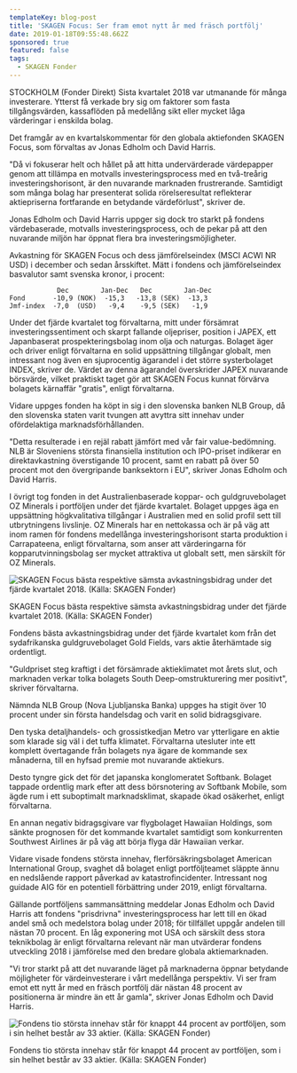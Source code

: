 ```yaml
---
templateKey: blog-post
title: 'SKAGEN Focus: Ser fram emot nytt år med fräsch portfölj'
date: 2019-01-18T09:55:48.662Z
sponsored: true
featured: false
tags:
  - SKAGEN Fonder
---
```

STOCKHOLM (Fonder Direkt) Sista kvartalet 2018 var utmanande för många investerare. Ytterst få verkade bry sig om faktorer som fasta tillgångsvärden, kassaflöden på medellång sikt eller mycket låga värderingar i enskilda bolag.

Det framgår av en kvartalskommentar för den globala aktiefonden SKAGEN Focus, som förvaltas av Jonas Edholm och David Harris.

"Då vi fokuserar helt och hållet på att hitta undervärderade värdepapper genom att tillämpa en motvalls investeringsprocess med en två-treårig investeringshorisont, är den nuvarande marknaden frustrerande. Samtidigt som många bolag har presenterat solida rörelseresultat reflekterar aktiepriserna fortfarande en betydande värdeförlust", skriver de.

Jonas Edholm och David Harris uppger sig dock tro starkt på fondens värdebaserade, motvalls investeringsprocess, och de pekar på att den nuvarande miljön har öppnat flera bra investeringsmöjligheter.

Avkastning för SKAGEN Focus och dess jämförelseindex (MSCI ACWI NR USD) i december och sedan årsskiftet. Mätt i fondens och jämförelseindex basvalutor samt svenska kronor, i procent:

```
            Dec        Jan-Dec   Dec        Jan-Dec             
Fond       -10,9 (NOK)  -15,3   -13,8 (SEK)  -13,3                
Jmf-index  -7,0  (USD)   -9,4    -9,5 (SEK)   -1,9    
```

Under det fjärde kvartalet tog förvaltarna, mitt under försämrat investeringssentiment och skarpt fallande oljepriser, position i JAPEX, ett Japanbaserat prospekteringsbolag inom olja och naturgas. Bolaget äger och driver enligt förvaltarna en solid uppsättning tillgångar globalt, men intressant nog även en sjuprocentig ägarandel i det större systerbolaget INDEX, skriver de. Värdet av denna ägarandel överskrider JAPEX nuvarande börsvärde, vilket praktiskt taget gör att SKAGEN Focus kunnat förvärva bolagets kärnaffär "gratis", enligt förvaltarna.

Vidare uppges fonden ha köpt in sig i den slovenska banken NLB Group, då den slovenska staten varit tvungen att avyttra sitt innehav under ofördelaktiga marknadsförhållanden.

"Detta resulterade i en rejäl rabatt jämfört med vår fair value-bedömning. NLB är Sloveniens största finansiella institution och IPO-priset indikerar en direktavkastning överstigande 10 procent, samt en rabatt på över 50 procent mot den övergripande banksektorn i EU", skriver Jonas Edholm och David Harris.

I övrigt tog fonden in det Australienbaserade koppar- och guldgruvebolaget OZ Minerals i portföljen under det fjärde kvartalet. Bolaget uppges äga en uppsättning högkvalitativa tillgångar i Australien med en solid profil sett till utbrytningens livslinje. OZ Minerals har en nettokassa och är på väg att inom ramen för fondens medellånga investeringshorisont starta produktion i Carrapateena, enligt förvaltarna, som anser att värderingarna för kopparutvinningsbolag ser mycket attraktiva ut globalt sett, men särskilt för OZ Minerals.

![SKAGEN Focus bästa respektive sämsta avkastningsbidrag under det fjärde kvartalet 2018. (Källa: SKAGEN Fonder)](/img/skagen18jan.png)

<span class="image-caption">SKAGEN Focus bästa respektive sämsta avkastningsbidrag under det fjärde kvartalet 2018. (Källa: SKAGEN Fonder)</span>

Fondens bästa avkastningsbidrag under det fjärde kvartalet kom från det sydafrikanska guldgruvebolaget Gold Fields, vars aktie återhämtade sig ordentligt.



"Guldpriset steg kraftigt i det försämrade aktieklimatet mot årets slut, och marknaden verkar tolka bolagets South Deep-omstrukturering mer positivt", skriver förvaltarna.



Nämnda NLB Group (Nova Ljubljanska Banka) uppges ha stigit över 10 procent under sin första handelsdag och varit en solid bidragsgivare.



Den tyska detaljhandels- och grossistkedjan Metro var ytterligare en aktie som klarade sig väl i det tuffa klimatet. Förvaltarna utesluter inte ett komplett övertagande från bolagets nya ägare de kommande sex månaderna, till en hyfsad premie mot nuvarande aktiekurs.



Desto tyngre gick det för det japanska konglomeratet Softbank. Bolaget tappade ordentlig mark efter att dess börsnotering av Softbank Mobile, som ägde rum i ett suboptimalt marknadsklimat, skapade ökad osäkerhet, enligt förvaltarna.



En annan negativ bidragsgivare var flygbolaget Hawaiian Holdings, som sänkte prognosen för det kommande kvartalet samtidigt som konkurrenten Southwest Airlines är på väg att börja flyga där Hawaiian verkar.



Vidare visade fondens största innehav, flerförsäkringsbolaget American International Group, svaghet då bolaget enligt portföljteamet släppte ännu en nedslående rapport påverkad av katastrofincidenter. Intressant nog guidade AIG för en potentiell förbättring under 2019, enligt förvaltarna.



Gällande portföljens sammansättning meddelar Jonas Edholm och David Harris att fondens "prisdrivna" investeringsprocess har lett till en ökad andel små och medelstora bolag under 2018; för tillfället uppgår andelen till nästan 70 procent. En låg exponering mot USA och särskilt dess stora teknikbolag är enligt förvaltarna relevant när man utvärderar fondens utveckling 2018 i jämförelse med den bredare globala aktiemarknaden.



"Vi tror starkt på att det nuvarande läget på marknaderna öppnar betydande möjligheter för värdeinvesterare i vårt medellånga perspektiv. Vi ser fram emot ett nytt år med en fräsch portfölj där nästan 48 procent av positionerna är mindre än ett år gamla", skriver Jonas Edholm och David Harris.

![Fondens tio största innehav står för knappt 44 procent av portföljen, som i sin helhet består av 33 aktier. (Källa: SKAGEN Fonder)](/img/skagen18jan2.png)

<span class="image-caption">Fondens tio största innehav står för knappt 44 procent av portföljen, som i sin helhet består av 33 aktier. (Källa: SKAGEN Fonder)</span>

